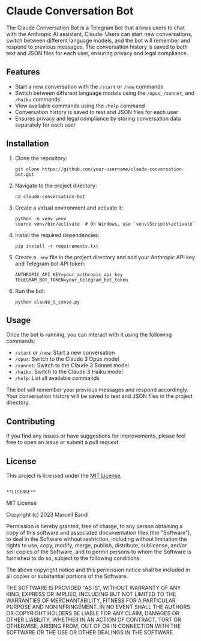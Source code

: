 # Claude Conversation Bot

The Claude Conversation Bot is a Telegram bot that allows users to chat with the Anthropic AI assistant, Claude. Users can start new conversations, switch between different language models, and the bot will remember and respond to previous messages. The conversation history is saved to both text and JSON files for each user, ensuring privacy and legal compliance.

## Features

- Start a new conversation with the `/start` or `/new` commands
- Switch between different language models using the `/opus`, `/sonnet`, and `/haiku` commands
- View available commands using the `/help` command
- Conversation history is saved to text and JSON files for each user
- Ensures privacy and legal compliance by storing conversation data separately for each user

## Installation

1. Clone the repository:
   ```
   git clone https://github.com/your-username/claude-conversation-bot.git
   ```
2. Navigate to the project directory:
   ```
   cd claude-conversation-bot
   ```
3. Create a virtual environment and activate it:
   ```
   python -m venv venv
   source venv/bin/activate  # On Windows, use `venv\Scripts\activate`
   ```
4. Install the required dependencies:
   ```
   pip install -r requirements.txt
   ```
5. Create a `.env` file in the project directory and add your Anthropic API key and Telegram bot API token:
   ```
   ANTHROPIC_API_KEY=your_anthropic_api_key
   TELEGRAM_BOT_TOKEN=your_telegram_bot_token
   ```
6. Run the bot:
   ```
   python claude_t_convo.py
   ```

## Usage

Once the bot is running, you can interact with it using the following commands:

- `/start` or `/new`: Start a new conversation
- `/opus`: Switch to the Claude 3 Opus model
- `/sonnet`: Switch to the Claude 3 Sonnet model
- `/haiku`: Switch to the Claude 3 Haiku model
- `/help`: List all available commands

The bot will remember your previous messages and respond accordingly. Your conversation history will be saved to text and JSON files in the project directory.

## Contributing

If you find any issues or have suggestions for improvements, please feel free to open an issue or submit a pull request.

## License

This project is licensed under the [MIT License](LICENSE).
```

**LICENSE**

```
MIT License

Copyright (c) 2023 Marcell Bandi

Permission is hereby granted, free of charge, to any person obtaining a copy
of this software and associated documentation files (the "Software"), to deal
in the Software without restriction, including without limitation the rights
to use, copy, modify, merge, publish, distribute, sublicense, and/or sell
copies of the Software, and to permit persons to whom the Software is
furnished to do so, subject to the following conditions:

The above copyright notice and this permission notice shall be included in all
copies or substantial portions of the Software.

THE SOFTWARE IS PROVIDED "AS IS", WITHOUT WARRANTY OF ANY KIND, EXPRESS OR
IMPLIED, INCLUDING BUT NOT LIMITED TO THE WARRANTIES OF MERCHANTABILITY,
FITNESS FOR A PARTICULAR PURPOSE AND NONINFRINGEMENT. IN NO EVENT SHALL THE
AUTHORS OR COPYRIGHT HOLDERS BE LIABLE FOR ANY CLAIM, DAMAGES OR OTHER
LIABILITY, WHETHER IN AN ACTION OF CONTRACT, TORT OR OTHERWISE, ARISING FROM,
OUT OF OR IN CONNECTION WITH THE SOFTWARE OR THE USE OR OTHER DEALINGS IN THE
SOFTWARE.
